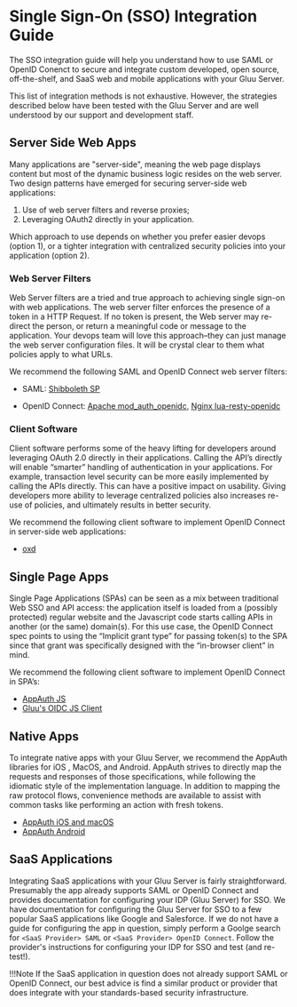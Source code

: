 # Single Sign-On (SSO) Integration Guide
The SSO integration guide will help you understand how to use SAML or OpenID Conenct to secure and integrate custom developed, open source, off-the-shelf, and SaaS web and mobile applications with your Gluu Server. 

This list of integration methods is not exhaustive. However, the strategies described below have been tested with the Gluu Server and are well understood by our support and development staff.  

## Server Side Web Apps
Many applications are "server-side", meaning the web page displays content but most of the dynamic business logic resides on the web server. Two design patterns have emerged for securing server-side web applications: 

1. Use of web server filters and reverse proxies; 
1. Leveraging OAuth2 directly in your application. 

Which approach to use depends on whether you prefer easier devops (option 1), or a tighter integration with centralized security policies into your application (option 2).

### Web Server Filters
Web Server filters are a tried and true approach to achieving single sign-on with web applications. The web server filter enforces the presence of a token in a HTTP Request. If no token is present, the Web server may re-direct the person, or return a meaningful code or message to the application. Your devops team will love this approach–they can just manage the web server configuration files. It will be crystal clear to them what policies apply to what URLs. 

We recommend the following SAML and OpenID Connect web server filters: 
  
- SAML: [Shibboleth SP](./sswebapps/saml-sp.md)     

- OpenID Connect: [Apache mod_auth_openidc](./sswebapps/openidc-rp.md), [Nginx lua-resty-openidc](https://github.com/zmartzone/lua-resty-openidc)

### Client Software 
Client software performs some of the heavy lifting for developers around leveraging OAuth 2.0 directly in their applications. Calling the API’s directly will enable “smarter” handling of authentication in your applications. For example, transaction level security can be more easily implemented by calling the APIs directly. This can have a positive impact on usability. Giving developers more ability to leverage centralized policies also increases re-use of policies, and ultimately results in better security. 

We recommend the following client software to implement OpenID Connect in server-side web applications:

- [oxd](https://gluu.org/docs/oxd)

## Single Page Apps
Single Page Applications (SPAs) can be seen as a mix between traditional Web SSO and API access: the application itself is loaded from a (possibly protected) regular website and the Javascript code starts calling APIs in another (or the same) domain(s). For this use case, the OpenID Connect spec points to using the “Implicit grant type” for passing token(s) to the SPA since that grant was specifically designed with the “in-browser client” in mind. 

We recommend the following client software to implement OpenID Connect in SPA’s:

- [AppAuth JS](https://github.com/openid/AppAuth-JS/)
- [Gluu's OIDC JS Client](./spa/oauth-js-implicit.md)


## Native Apps
To integrate native apps with your Gluu Server, we recommend the AppAuth libraries for iOS , MacOS, and Android. AppAuth strives to directly map the requests and responses of those specifications, while following the idiomatic style of the implementation language. In addition to mapping the raw protocol flows, convenience methods are available to assist with common tasks like performing an action with fresh tokens.

- [AppAuth iOS and macOS](https://github.com/openid/AppAuth-iOS)
- [AppAuth Android](https://github.com/openid/AppAuth-Android)

## SaaS Applications 
Integrating SaaS applications with your Gluu Server is fairly straightforward. Presumably the app already supports SAML or OpenID Connect and provides documentation for configuring your IDP (Gluu Server) for SSO. We have documentation for configuring the Gluu Server for SSO to a few popular SaaS applications like Google and Salesforce. If we do not have a guide for configuring the app in question, simply perform a Goolge search for `<SaaS Provider> SAML` or `<SaaS Provider> OpenID Connect`. Follow the provider's instructions for configuring your IDP for SSO and test (and re-test!). 

!!!Note
    If the SaaS application in question does not already support SAML or OpenID Connect, our best advice is find a similar product or provider that does integrate with your standards-based security infrastructure. 



